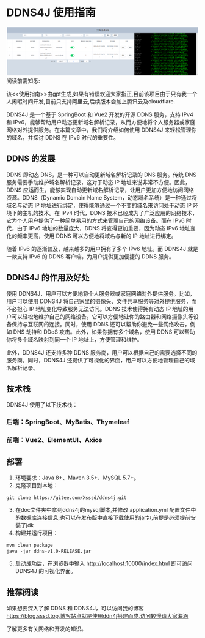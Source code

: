 # DDNS4J 使用指南
![这是图片](./doc/效果图.png "Magic Gardens")
阅读前需知悉:

该<<使用指南>>由gpt生成,如果有错误欢迎大家指正,目前该项目由于只有我一个人闲暇时间开发,目前只支持阿里云,后续版本会加上腾讯云及cloudflare.

DDNS4J 是一个基于 SpringBoot 和 Vue2 开发的开源 DDNS 服务，支持 IPv4 和 IPv6，能够帮助用户动态更新域名解析记录，从而方便地将个人服务器或家庭网络对外提供服务。在本篇文章中，我们将介绍如何使用 DDNS4J 来轻松管理你的域名，并探讨 DDNS 在 IPv6 时代的重要性。

## DDNS 的发展
DDNS 即动态 DNS，是一种可以自动更新域名解析记录的 DNS 服务。传统 DNS 服务需要手动维护域名解析记录，这对于动态 IP 地址来说非常不方便。因此，DDNS 应运而生，能够实现自动更新域名解析记录，让用户更加方便地访问网络资源。DDNS（Dynamic Domain Name System，动态域名系统）是一种通过将域名与动态 IP 地址进行绑定，使得能够通过一个不变的域名来访问处于动态 IP 环境下的主机的技术。在 IPv4 时代，DDNS 技术已经成为了广泛应用的网络技术，它为个人用户提供了一种简单易用的方式来管理自己的网络设备。而在 IPv6 时代，由于 IPv6 地址的数量庞大，DDNS 将变得更加重要，因为动态 IPv6 地址变化的频率更高，使用 DDNS 可以方便地将域名与新的 IP 地址进行绑定。

随着 IPv6 的逐渐普及，越来越多的用户拥有了多个 IPv6 地址。而 DDNS4J 就是一款支持 IPv6 的 DDNS 客户端，为用户提供更加便捷的 DDNS 服务。

## DDNS4J 的作用及好处
使用 DDNS4J，用户可以方便地将个人服务器或家庭网络对外提供服务。比如，用户可以使用 DDNS4J 将自己家里的摄像头、文件共享服务等对外提供服务，而不必担心 IP 地址变化导致服务无法访问。DDNS 技术使得拥有动态 IP 地址的用户可以轻松地维护自己的网络设备。它可以方便地让你的路由器和网络摄像头等设备保持与互联网的连接。同时，使用 DDNS 还可以帮助你避免一些网络攻击，例如 DNS 劫持和 DDoS 攻击。此外，如果你拥有多个域名，使用 DDNS 可以帮助你将多个域名映射到同一个 IP 地址上，方便管理和维护。

此外，DDNS4J 还支持多种 DDNS 服务商，用户可以根据自己的需要选择不同的服务商。同时，DDNS4J 还提供了可视化的界面，用户可以方便地管理自己的域名解析记录。

## 技术栈
DDNS4J 使用了以下技术栈：

### 后端：SpringBoot、MyBatis、Thymeleaf
### 前端：Vue2、ElementUI、Axios

## 部署
1. 环境要求：Java 8+、Maven 3.5+、MySQL 5.7+。
2. 克隆项目到本地：
```
git clone https://gitee.com/Xsssd/ddns4j.git
```
3. 在doc文件夹中拿到ddns4j的mysql脚本,并修改 application.yml 配置文件中的数据库连接信息;也可以在发布版中直接下载使用的jar包,前提是必须提前安装了jdk
4. 构建并运行项目：
```
mvn clean package
java -jar ddns-v1.0-RELEASE.jar
```
5. 启动成功后，在浏览器中输入 http://localhost:10000/index.html 即可访问 DDNS4J 的可视化界面。

## 推荐阅读
如果想要深入了解 DDNS 和 DDNS4J，可以访问我的博客 https://blog.sssd.top,博客站点就是使用ddn4j搭建而成,访问较慢请大家海涵

了解更多有关网络和开发的知识。
